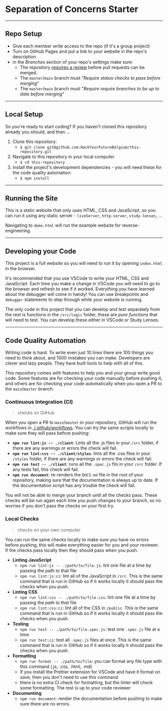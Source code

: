 # Separation of Concerns Starter

<!-- describe your project -->

---

## Repo Setup

- Give each member _write_ access to the repo (if it's a group project)
- Turn on GitHub Pages and put a link to your website in the repo's description
- in the _Branches_ section of your repo's settings make sure:
  - The repository [requires a review](https://github.blog/2018-03-23-require-multiple-reviewers/) before pull requests can be merged.
  - The `master`/`main` branch must "_Require status checks to pass before merging_"
  - The `master`/`main` branch must "_Require require branches to be up to date before merging_"

---

## Local Setup

So you're ready to start coding? If you haven't cloned this repository already you should, and then ...

1. Clone this repository:
   - `$ git clone git@github.com:HackYourFutureBelgium/this-repository.git`
2. Navigate to this repository in your local computer
   - `$ cd this-repository`
3. Install the project's development dependencies - you will need these for the code quality automation:
   - `$ npm install`

---

## Running the Site

This is a static website that only uses HTML, CSS and JavaScript, so you can run it using any static server - `liveServer`, `http-server`, `study-lenses`, ...

Navigating to `demo.html` will run the example website for reverse-engineering.

---

## Developing your Code

This project is a full website so you will need to run it by opening `index.html` in the browser.

It's recommended that you use VSCode to write your HTML, CSS and JavaScript. Each time you make a change in VSCode you will need to go to the browser and refresh to see if it worked. Everything you have learned about the debugger will come in handy! You can use breakpoints and `debugger` statements to step through while your website is running.

The only code in this project that you can develop and test separately from the rest is functions in the `/src/logic` folder, these are _pure functions_ that will need to test. You can develop these either in VSCode or Study Lenses.

---

## Code Quality Automation

Writing code is hard. To write even just 10 lines there are 100 things you need to think about, and 1000 mistakes you can make. Developers are clever and lazy people. They have built tools to help with all of this.

This repository comes with features to help you and your group write good code. Some features are for checking your code manually before pushing it, and others are for checking your code automatically when you open a PR to the `main`/`master` branch.

### Continuous Integration (CI)

> checks on GitHub

When you open a PR to `main`/`master` in your repository, GitHub will run the workflows in [./.github/workflows](./.github/workflows). You can try the same scripts locally to make sure they will pass before pushing:

- **`npm run lint:js -- ./client`**: Lints all the .js files in your `/src` folder, if there are any warnings or errors the check will fail.
- **`npm run lint:css -- ./client/styles`**: lints all the .css files in your `/styles` folder, if there are any warnings or errors the check will fail.
- **`npm run test -- ./client`**: runs all the `.spec.js` fils in your `/src` folder. If any tests fail, this check will fail.
- **`npm run document`**: re-renders the `DOCS.md` file in the root of your repository, making sure that the documentation is always up to date. If the documentation script has any trouble the check will fail.

You will not be able to merge your branch until all the checks pass. These checks will be run again each time you push changes to your branch, so no worries if you don't pass the checks on your first try.

### Local Checks

> checks on your own computer

You can run the same checks locally to make sure you have no errors before pushing, this will make everything easier for you and your reviewer. If the checks pass locally then they should pass when you push.

- **Linting JavaScript**
  - `npm run lint:js -- ./path/to/file.js`: lint one file at a time by passing the path to that file
  - `npm run lint:js:ci`: lint all of the JavaScript in `/src`. This is the same command that is run in GitHub so if it works locally it should pass the checks when you push.
- **Linting CSS**
  - `npm run lint:css -- ./path/to/file.css`: lint one file at a time by passing the path to that file
  - `npm run lint:css:ci`: lint all of the CSS in `/public`. This is the same command that is run in GitHub so if it works locally it should pass the checks when you push.
- **Testing**
  - `npm run test -- ./path/to/file.spec.js`: test one `.spec.js` file at a time
  - `npm run test:ci`: test all `.spec.js` files at once. This is the same command that is run in GitHub so if it works locally it should pass the checks when you push.
- **Formatting**
  - `npm run format -- ./path/to/file`: you can format any file type with this command (.js, .css, .html, .md)
  - if you install the Prettier extension for VSCode and have it format on save, then you don't need to use this command
  - there is no extra CI check for formatting, but the linter will check some formatting. The rest is up to your code reviewer
- **Documenting**
  - `npm run document`: render the documentation before pushing to make sure there are no errors.
